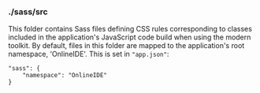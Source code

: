 ### ./sass/src

This folder contains Sass files defining CSS rules corresponding to classes
included in the application's JavaScript code build when using the modern toolkit.
By default, files in this folder are mapped to the application's root namespace, 'OnlineIDE'.
This is set in `"app.json"`:

    "sass": {
        "namespace": "OnlineIDE"
    }